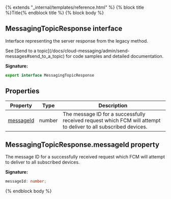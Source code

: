 {% extends "_internal/templates/reference.html" %}
{% block title %}Title{% endblock title %}
{% block body %}

## MessagingTopicResponse interface

Interface representing the server response from the legacy  method.

See \[Send to a topic\](/docs/cloud-messaging/admin/send-messages\#send\_to\_a\_topic) for code samples and detailed documentation.

<b>Signature:</b>

```typescript
export interface MessagingTopicResponse 
```

## Properties

|  Property | Type | Description |
|  --- | --- | --- |
|  [messageId](./firebase-admin_.messagingtopicresponse.md#messagingtopicresponsemessageid_property) | number | The message ID for a successfully received request which FCM will attempt to deliver to all subscribed devices. |

## MessagingTopicResponse.messageId property

The message ID for a successfully received request which FCM will attempt to deliver to all subscribed devices.

<b>Signature:</b>

```typescript
messageId: number;
```
{% endblock body %}
